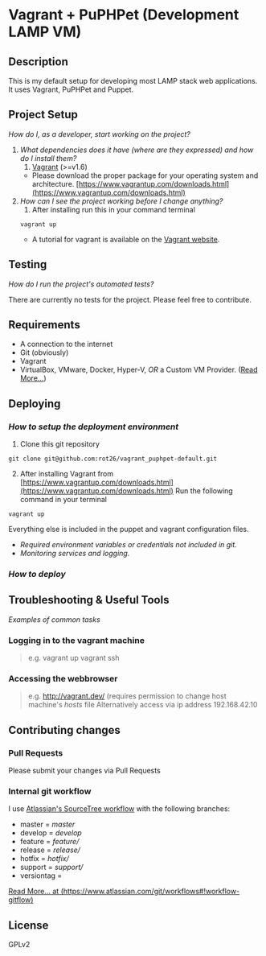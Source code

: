 # Vagrant + PuPHPet (Development LAMP VM)

## Description

This is my default setup for developing most LAMP stack web applications.  It uses Vagrant, PuPHPet and Puppet.

## Project Setup

_How do I, as a developer, start working on the project?_ 

1. _What dependencies does it have (where are they expressed) and how do I install them?_
	1. [Vagrant](https://www.vagrantup.com/) (>=v1.6)
	- Please download the proper package for your operating system and architecture.  [https://www.vagrantup.com/downloads.html](https://www.vagrantup.com/downloads.html) 
2. _How can I see the project working before I change anything?_
	1. After installing run this in your command terminal
	```shell
	vagrant up
	```
	- A tutorial for vagrant is available on the [Vagrant website](https://docs.vagrantup.com/v2/getting-started/index.html).

## Testing

_How do I run the project's automated tests?_

There are currently no tests for the project.  Please feel free to contribute.

## Requirements

- A connection to the internet
- Git (obviously)
- Vagrant
- VirtualBox, VMware, Docker, Hyper-V, _OR_ a Custom VM Provider. ([Read More...](https://docs.vagrantup.com/v2/providers/index.html))

## Deploying

### _How to setup the deployment environment_

1. Clone this git repository
```shell
git clone git@github.com:rot26/vagrant_puphpet-default.git
```
2. After installing Vagrant from [https://www.vagrantup.com/downloads.html](https://www.vagrantup.com/downloads.html) Run the following command in your terminal
```shell
vagrant up
```
Everything else is included in the puppet and vagrant configuration files.

- _Required environment variables or credentials not included in git._
- _Monitoring services and logging._

### _How to deploy_

## Troubleshooting & Useful Tools

_Examples of common tasks_

### Logging in to the vagrant machine
> e.g.
> vagrant up
> vagrant ssh

### Accessing the webbrowser
> e.g.
> http://vagrant.dev/	(requires permission to change host machine's _hosts_ file
> Alternatively access via ip address
> 192.168.42.10

## Contributing changes

### Pull Requests

Please submit your changes via Pull Requests

### Internal git workflow

I use [Atlassian's SourceTree workflow](https://www.atlassian.com/git/workflows#!workflow-gitflow) with the following branches:

- master = _master_
- develop = _develop_
- feature = _feature/_
- release = _release/_
- hotfix = _hotfix/_
- support = _support/_
- versiontag = 

[Read More... at (https://www.atlassian.com/git/workflows#!workflow-gitflow)](https://www.atlassian.com/git/workflows#!workflow-gitflow)

## License

GPLv2

